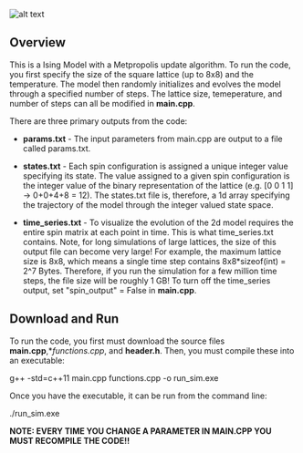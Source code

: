 ![alt text](https://github.com/jakehanson/ISING/blob/dev/Ising_Freeze.gif)

## Overview
This is a Ising Model with a Metpropolis update algorithm. To run the code, you first specify the size of the square lattice (up to 8x8) and the temperature. The model then randomly initializes and evolves the model through a specified number of steps. The lattice size, temeperature, and number of steps can all be modified in **main.cpp**.

There are three primary outputs from the code:
* **params.txt** - The input parameters from main.cpp are output to a file called params.txt.

* **states.txt** - Each spin configuration is assigned a unique integer value specifying its state. The value assigned to a given spin configuration is the integer value of the binary representation of the lattice (e.g. [0 0 1 1] -> 0+0+4+8 = 12). The states.txt file is, therefore, a 1d array specifying the trajectory of the model through the integer valued state space.

* **time_series.txt** - To visualize the evolution of the 2d model requires the entire spin matrix at each point in time. This is what time_series.txt contains. Note, for long simulations of large lattices, the size of this output file can become very large! For example, the maximum lattice size is 8x8, which means a single time step contains 8x8*sizeof(int) = 2^7 Bytes. Therefore, if you run the simulation for a few million time steps, the file size will be roughly 1 GB! To turn off the time_series output, set "spin_output" = False in **main.cpp**.

## Download and Run
To run the code, you first must download the source files **main.cpp**,**functions.cpp*, and **header.h**. Then, you must compile these into an executable:

g++ -std=c++11 main.cpp functions.cpp -o run_sim.exe

Once you have the executable, it can be run from the command line:

./run_sim.exe

**NOTE: EVERY TIME YOU CHANGE A PARAMETER IN MAIN.CPP YOU MUST RECOMPILE THE CODE!!**